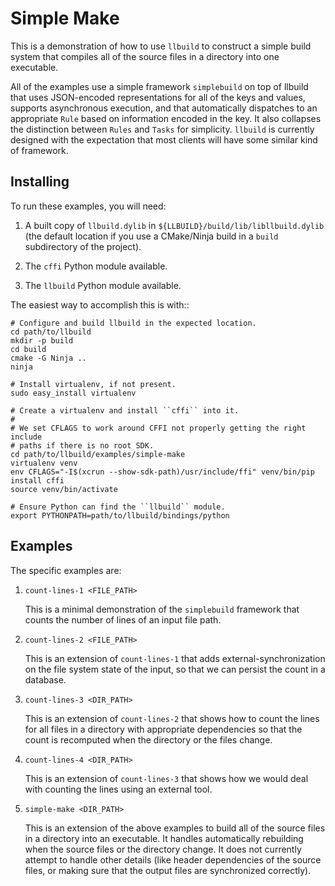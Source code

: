 Simple Make
===========

This is a demonstration of how to use ``llbuild`` to construct a simple build
system that compiles all of the source files in a directory into one executable.

All of the examples use a simple framework ``simplebuild`` on top of llbuild
that uses JSON-encoded representations for all of the keys and values, supports
asynchronous execution, and that automatically dispatches to an appropriate
``Rule`` based on information encoded in the key. It also collapses the
distinction between ``Rules`` and ``Tasks`` for simplicity. ``llbuild`` is
currently designed with the expectation that most clients will have some similar
kind of framework.


Installing
----------

To run these examples, you will need:

1. A built copy of ``llbuild.dylib`` in
   ``${LLBUILD}/build/lib/libllbuild.dylib`` (the default location if you use a
   CMake/Ninja build in a ``build`` subdirectory of the project).

2. The ``cffi`` Python module available.

3. The ``llbuild`` Python module available.

The easiest way to accomplish this is with::

~~~ shell
# Configure and build llbuild in the expected location.
cd path/to/llbuild
mkdir -p build
cd build
cmake -G Ninja ..
ninja

# Install virtualenv, if not present.
sudo easy_install virtualenv

# Create a virtualenv and install ``cffi`` into it.
#
# We set CFLAGS to work around CFFI not properly getting the right include
# paths if there is no root SDK.
cd path/to/llbuild/examples/simple-make
virtualenv venv
env CFLAGS="-I$(xcrun --show-sdk-path)/usr/include/ffi" venv/bin/pip install cffi
source venv/bin/activate

# Ensure Python can find the ``llbuild`` module.
export PYTHONPATH=path/to/llbuild/bindings/python
~~~

Examples
--------

The specific examples are:

1. ``count-lines-1 <FILE_PATH>``

   This is a minimal demonstration of the ``simplebuild`` framework that counts
   the number of lines of an input file path.

2. ``count-lines-2 <FILE_PATH>``

   This is an extension of ``count-lines-1`` that adds external-synchronization
   on the file system state of the input, so that we can persist the count in a
   database.

3. ``count-lines-3 <DIR_PATH>``

   This is an extension of ``count-lines-2`` that shows how to count the lines
   for all files in a directory with appropriate dependencies so that the count
   is recomputed when the directory or the files change.

4. ``count-lines-4 <DIR_PATH>``

   This is an extension of ``count-lines-3`` that shows how we would deal with
   counting the lines using an external tool.

5. ``simple-make <DIR_PATH>``

   This is an extension of the above examples to build all of the source files
   in a directory into an executable. It handles automatically rebuilding when
   the source files or the directory change. It does not currently attempt to
   handle other details (like header dependencies of the source files, or making
   sure that the output files are synchronized correctly).
   


  
  
